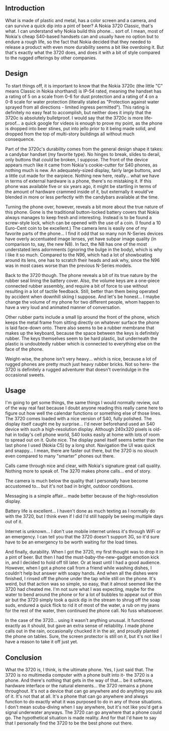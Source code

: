 ## Introduction

What is made of plastic and metal, has a color screen and a camera, and can survive a quick dip into a pint of beer? A Nokia 3720 Classic, that's what. I can understand why Nokia build this phone... sort of. I mean, most of Nokia's cheap S40-based handsets can and usually have no option but to endure a rough life, so the fact that Nokia decided that they needed to release a product with even more durability seems a bit like overdoing it. But that's exactly what the 3720 does, and does it with a bit of style compared to the rugged offerings by other companies.

## Design

To start things off, it is important to know that the Nokia 3720c (the little "C" means Classic in Nokia shorthand) is IP-54 rated, meaning the handset has a rating of 5 on a scale from 0-6 for dust protection and a rating of 4 on a 0-8 scale for water protection (literally stated as "﻿﻿﻿﻿﻿﻿Protection against water sprayed from all directions - limited ingress permitted"). This rating is definitely no easy feat to accomplish, but neither does it imply that the 3720c is absolutely bulletproof. I would say that the 3720c is more life-proof... a quick google for videos is enough to prove my point, as the phone is dropped into beer stines, put into jello prior to it being made solid, and dropped from the top of multi-story buildings all without much consequence.

Part of the 3720c's durability comes from the general design shape it takes: a candybar handset (my favorite type). No hinges to break, slides to derail, only buttons that *could* be broken, I suppose. The front of the device appears much like it came from Nokia's cookie-cutter for S40 phones, as nothing much is new. An adequately-sized display, fairly large buttons, and a little cut made for the earpiece. Nothing new here, really... what we have in terms of external hardware is a phone, there's no mistaking it. If this phone was available five or six years ago, it might be startling in terms of the amount of hardware crammed inside of it, but externally it would've blended in more or less perfectly with the candybars available at the time.

Turning the phone over, however, reveals a bit more about the true nature of this phone. Gone is the traditional button-locked battery covers that Nokia always manages to keep fresh and interesting. Instead is to be found a screw-style lock, which can be opened with the use of a coin. (I found a 10 Euro-Cent coin to be excellent.) The camera lens is easily one of my favorite parts of the phone... I find it odd that so many non N-Series devices have overly accentuated image lenses, yet have subpar image quality (in comparison to, say, the new N8). In fact, the N8 has one of the most understated lens adornments (ignoring the bulge in the body), which is why I like it so much. Compared to the N96, which had a lot of showboating around its lens, one has to scratch their heads and ask why, since the N96 was in most cases worse than the previous N-Series models.

Back to the 3720 though. The phone reveals a bit of its true nature by the rubber seal lining the battery cover. Also, the volume keys are a one-piece connected rubber assembly, and require a bit of force to use without resulting in a lot of tactile feedback. Still, better than them being operated by accident when downhill skiing I suppose. And let's be honest... I maybe change the volume of my phone for two different people, whom happen to have a very loud and animated manner of conversation.

Other rubber parts include a small lip around the front of the phone, which keeps the metal frame from sitting directly on whatever surface the phone is laid face-down onto. There also seems to be a rubber membrane that makes up the keyboard, because the space between the keys is definitely rubber. The keys themselves seem to be hard plastic, but underneath the plastic is undoubtedly rubber which is connected to everything else on the face of the phone.

Weight-wise, the phone isn't very heavy... which is nice, because a lot of rugged phones are pretty much just heavy rubber bricks. Not so here- the 3720 is definitely a rugged adventurer that doesn't overindulge in the occasional sweets.

## Usage

I'm going to get some things, the same things I would normally review, out of the way real fast because I doubt anyone reading this really came here to figure out how well the calendar functions or something else of those lines. The 3720 comes loaded with a nice version of S40, fully polished. The display itself caught me by surprise... I'd never beforehand used an S40 device with such a high-resolution display. Although 240x320 pixels is old-hat in today's cell phone world, S40 looks easily at home with lots of room to spread out on it. Quite nice. The display panel itself seems better than the last phone I used (Nokia C5) by a long shot. Navigation the UI was quick and snappy... I mean, there are faster out there, but the 3720 is no slouch even compared to many "smarter" phones out there.

Calls came through nice and clear, with Nokia's signature great call quality. Nothing more to speak of. The 3270 makes phone calls... end of story.

The camera is much below the quality that I personally have become accustomed to... but it's not bad in bright, outdoor conditions.

Messaging is a simple affair... made better because of the high-resolution display.

Battery life is excellent... I haven't done as much texting as I normally do with the 3720, but I think even if I did I'd still happily be seeing multiple days out of it.

Internet is unknown... I don't use mobile internet unless it's through WiFi or an emergency. I can tell you that the 3720 doesn't support 3G, so it'd sure have to be an emergency to be worth waiting for the load times.

And finally, durability. When I got the 3720, my first thought was to drop it in a pint of beer. But then I had the must-baby-the-new-gadget emotion kick in, and I decided to hold off till later. Or at least until I had a good audience. However, when I got a phone call from a friend while washing dishes, I couldn't help but answer with soapy hands. And when all the dishes were finished, I rinsed off the phone under the tap while still on the phone. It's weird, but that action was so simple, so easy, that it almost seemed like the 3720 had cheated me. I'm not sure what I was expecting, maybe for the water to bend around the phone or for a lot of bubbles to appear out of thin air but the 3720 simply took a quick dip in the stream to shrug off the soap suds, endured a quick flick to rid it of most of the water, a rub on my jeans for the rest of the water, then continued the phone call. No fuss whatsoever.

In the case of the 3720... using it wasn't anything unusual. It functioned exactly as it should, but gave an extra sense of reliability. I made phone calls out in the rain, occasionally chucked it in the air, and proudly planted the phone on tables. Sure, the screen protector is still on it, but it's not like I have a reason to take it off just yet.

## Conclusion

What the 3720 is, I think, is the ultimate phone. Yes, I just said that. The 3720 is no multimedia computer with a phone built into it- the 3720 is a phone. And there's nothing that gets in the way of that... be it software, hardware interface or the natural elements... the 3720 remains a phone throughout. It's not a device that can go anywhere and do anything you ask of it. It's not that at all. It's a phone that can go anywhere and always function to do exactly what it was purposed to do in any of those situations. I don't mean scuba-diving when I say anywhere, but it's not like you'd get a signal underwater anyways. The 3720 can go anywhere that a phone could go. The hypothetical situation is made reality. And for that I'd have to say that I personally find the 3720 to be the best phone out there.